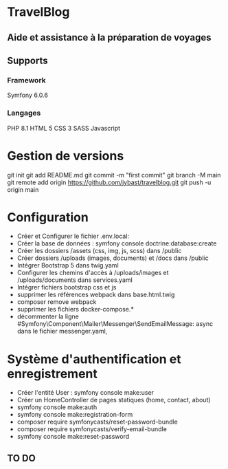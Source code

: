 # TravelBlog
## Aide et assistance à la préparation de voyages

## Supports
### Framework
Symfony 6.0.6

### Langages
PHP 8.1
HTML 5
CSS 3
SASS
Javascript

## 
# Gestion de versions
git init
git add README.md
git commit -m "first commit"
git branch -M main
git remote add origin https://github.com/jybast/travelblog.git
git push -u origin main
# Configuration
* Créer et Configurer le fichier .env.local:
* Créer la base de données : symfony console doctrine:database:create
* Créer les dossiers /assets (css, img, js, scss) dans /public
* Créer dossiers /uploads (images, documents) et /docs dans /public
* Intégrer Bootstrap 5 dans twig.yaml
* Configurer les chemins d'accès à /uploads/images et /uploads/documents dans services.yaml
* Intégrer fichiers bootstrap css et js
* supprimer les références webpack dans base.html.twig
* composer remove webpack
* supprimer les fichiers docker-compose.*
* décommenter la ligne #Symfony\Component\Mailer\Messenger\SendEmailMessage: async dans le fichier messenger.yaml,
# Système d'authentification et enregistrement
* Créer l'entité User : symfony console make:user
* Créer un HomeController de pages statiques (home, contact, about)
* symfony console make:auth
* symfony console make:registration-form
* composer require symfonycasts/reset-password-bundle
* composer require symfonycasts/verify-email-bundle
* symfony console make:reset-password

## TO DO
